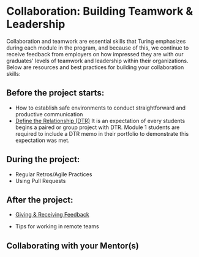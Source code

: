 # Collaboration: Building Teamwork & Leadership

Collaboration and teamwork are essential skills that Turing emphasizes during each module in the program, and because of this, we continue to receive feedback from employers on how impressed they are with our graduates' levels of teamwork and leadership within their organizations. Below are resources and best practices for building your collaboration skills:

## Before the project starts:
* How to establish safe environments to conduct straightforward and productive communication
* [Define the Relationship (DTR)](https://docs.google.com/document/d/1zMtgWhODQuP3KBNhrg6PtmPUkw0DIskqgggeyEzYZi4/edit?usp=sharing) It is an expectation of every students begins a paired or group project with DTR. Module 1 students are required to include a DTR memo in their portfolio to demonstrate this expectation was met.  

## During the project:
* Regular Retros/Agile Practices
* Using Pull Requests

## After the project:
* [Giving & Receiving Feedback](https://docs.google.com/document/d/1xwAHzPKWEMwKMJmvb9HSu3Nku4SFTFtyxIV5TU3NOjw/edit?usp=sharing)

* Tips for working in remote teams

## Collaborating with your Mentor(s)

